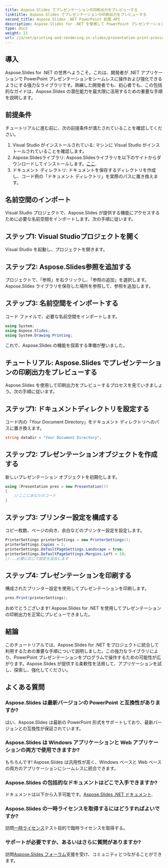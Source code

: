 ```yaml
---
title: Aspose.Slides でプレゼンテーションの印刷出力をプレビューする
linktitle: Aspose.Slides でプレゼンテーションの印刷出力をプレビューする
second_title: Aspose.Slides .NET PowerPoint 処理 API
description: Aspose.Slides for .NET を使用して PowerPoint プレゼンテーションの印刷出力をプレビューする方法を学びます。ソース コードを含むこのステップ バイ ステップ ガイドに従って、印刷プレビューを生成およびカスタマイズします。
type: docs
weight: 11
url: /ja/net/printing-and-rendering-in-slides/presentation-print-preview/
---
```

## 導入
Aspose.Slides for .NET の世界へようこそ。これは、開発者が .NET アプリケーションで PowerPoint プレゼンテーションをシームレスに操作および強化できるようにする強力なライブラリです。熟練した開発者でも、初心者でも、この包括的なガイドは、Aspose.Slides の潜在能力を最大限に活用するための重要な手順を説明します。
## 前提条件
チュートリアルに進む前に、次の前提条件が満たされていることを確認してください。
1. Visual Studio がインストールされている: マシンに Visual Studio がインストールされていることを確認します。
2.  Aspose.Slidesライブラリ: Aspose.Slidesライブラリを以下のサイトからダウンロードしてインストールします。[ここ](https://releases.aspose.com/slides/net/).
3. ドキュメント ディレクトリ: ドキュメントを保存するディレクトリを作成し、コード例の「ドキュメント ディレクトリ」を実際のパスに置き換えます。
## 名前空間のインポート
Visual Studio プロジェクトで、Aspose.Slides が提供する機能にアクセスするために必要な名前空間をインポートします。次の手順に従います。
## ステップ1: Visual Studioプロジェクトを開く
Visual Studio を起動し、プロジェクトを開きます。
## ステップ2: Aspose.Slides参照を追加する
プロジェクトで、「参照」を右クリックし、「参照の追加」を選択します。Aspose.Slides ライブラリを保存した場所を参照して、参照を追加します。
## ステップ3: 名前空間をインポートする
コード ファイルで、必要な名前空間をインポートします。
```csharp
using System;
using Aspose.Slides;
using System.Drawing.Printing;
```
これで、Aspose.Slides の機能を探索する準備が整いました。
## チュートリアル: Aspose.Slides でプレゼンテーションの印刷出力をプレビューする
Aspose.Slides を使用して印刷出力をプレビューするプロセスを見ていきましょう。次の手順に従います。
## ステップ1: ドキュメントディレクトリを設定する
コード内の「Your Document Directory」をドキュメント ディレクトリへのパスに置き換えます。
```csharp
string dataDir = "Your Document Directory";
```
## ステップ2: プレゼンテーションオブジェクトを作成する
新しいプレゼンテーション オブジェクトを初期化します。
```csharp
using (Presentation pres = new Presentation())
{
    //ここにあなたのコード
}
```
## ステップ3: プリンター設定を構成する
コピー枚数、ページの向き、余白などのプリンター設定を設定します。
```csharp
PrinterSettings printerSettings = new PrinterSettings();
printerSettings.Copies = 2;
printerSettings.DefaultPageSettings.Landscape = true;
printerSettings.DefaultPageSettings.Margins.Left = 10;
//...必要に応じて設定を追加します
```
## ステップ4: プレゼンテーションを印刷する
構成されたプリンター設定を使用してプレゼンテーションを印刷します。
```csharp
pres.Print(printerSettings);
```
おめでとうございます! Aspose.Slides for .NET を使用してプレゼンテーションの印刷出力を正常にプレビューできました。
## 結論
このチュートリアルでは、Aspose.Slides for .NET をプロジェクトに統合して利用するための重要な手順について説明しました。この強力なライブラリにより、PowerPoint プレゼンテーションをプログラムで操作するための可能性が広がります。Aspose.Slides が提供する柔軟性を活用して、アプリケーションを試し、探索し、強化してください。
## よくある質問
### Aspose.Slides は最新バージョンの PowerPoint と互換性がありますか?
はい、Aspose.Slides は最新の PowerPoint 形式をサポートしており、最新バージョンとの互換性が保証されています。
### Aspose.Slides は Windows アプリケーションと Web アプリケーションの両方で使用できますか?
もちろんです! Aspose.Slides は汎用性が高く、Windows ベースと Web ベースの両方のアプリケーションにシームレスに統合できます。
### Aspose.Slides の包括的なドキュメントはどこで入手できますか?
ドキュメントは以下から入手可能です。[Aspose.Slides .NET ドキュメント](https://reference.aspose.com/slides/net/).
### Aspose.Slides の一時ライセンスを取得するにはどうすればよいですか?
訪問[一時ライセンス](https://purchase.aspose.com/temporary-license/)テスト目的で臨時ライセンスを取得する。
### サポートが必要ですか、あるいはさらに質問がありますか?
訪問[Aspose.Slides フォーラム](https://forum.aspose.com/c/slides/11)支援を受け、コミュニティとつながることができます。